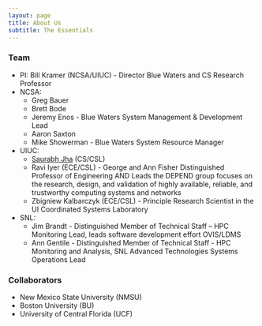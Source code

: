 ```yaml
---
layout: page
title: About Us
subtitle: The Essentials
---
```


### Team ###
* PI: Bill Kramer (NCSA/UIUC) - Director Blue Waters and CS Research Professor
* NCSA:
  * Greg Bauer
  * Brett Bode
  * Jeremy Enos - Blue Waters System Management & Development Lead
  * Aaron Saxton
  * Mike Showerman - Blue Waters System Resource Manager
* UIUC:
  * [Saurabh Jha](http://sjha8.web.engr.illinois.edu) (CS/CSL) 
  * Ravi Iyer (ECE/CSL) - George and Ann Fisher Distinguished Professor of Engineering AND Leads the DEPEND group focuses on the research, design, and validation of highly available, reliable, and trustworthy computing systems and networks
  * Zbigniew Kalbarczyk (ECE/CSL) - Principle Research Scientist in the UI Coordinated Systems Laboratory
* SNL:
  * Jim Brandt - Distinguished Member of Technical Staff – HPC Monitoring Lead, leads software development effort OVIS/LDMS
  * Ann Gentile - Distinguished Member of Technical Staff - HPC Monitoring and Analysis, SNL Advanced Technologies Systems Operations Lead

### Collaborators ###
* New Mexico State University (NMSU)
* Boston University (BU)
* University of Central Florida (UCF)
